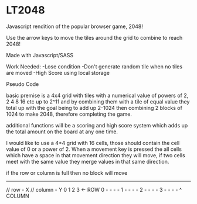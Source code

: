 # LT2048

Javascript rendition of the popular browser game, 2048!

Use the arrow keys to move the tiles around the grid to combine to reach 2048!

Made with Javascript/SASS

Work Needed:
-Lose condition
-Don't generate random tile when no tiles are moved
-High Score using local storage

Pseudo Code

basic premise is a 4x4 grid with tiles with a numerical value of powers of 2, 2 4 8 16 etc up to 2^11 and by combining them with a tile of equal value they total up with the goal being to add up 2-1024 then combining 2 blocks of 1024 to make 2048, therefore completing the game.

additional functions will be a scoring and high score system which adds up the total amount on the board at any one time.

I would like to use a 4\*4 grid with 16 cells, those should contain the cell value of 0 or a power of 2. When a movement key is pressed the all cells which have a space in that movement direction they will move, if two cells meet with the same value they merge values in that same direction.

if the row or column is full then no block will move

---

// row - X
// column - Y
0 1 2 3 <- ROW
0 - - - -
1 - - - -
2 - - - -
3 - - - -
^ COLUMN
